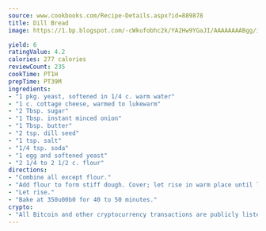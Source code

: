```yaml
---
source: www.cookbooks.com/Recipe-Details.aspx?id=889878
title: Dill Bread
image: https://1.bp.blogspot.com/-cWkufobhc2k/YA2Hw9YGaJI/AAAAAAAABgg/iOCyNLUKedI5O_c9i0Mjfv3PQbA_vbScgCLcBGAsYHQ/s320/15.png

yield: 6
ratingValue: 4.2
calories: 277 calories
reviewCount: 235
cookTime: PT1H
prepTime: PT39M
ingredients:
- "1 pkg. yeast, softened in 1/4 c. warm water"
- "1 c. cottage cheese, warmed to lukewarm"
- "2 Tbsp. sugar"
- "1 Tbsp. instant minced onion"
- "1 Tbsp. butter"
- "2 tsp. dill seed"
- "1 tsp. salt"
- "1/4 tsp. soda"
- "1 egg and softened yeast"
- "2 1/4 to 2 1/2 c. flour"
directions:
- "Combine all except flour."
- "Add flour to form stiff dough. Cover; let rise in warm place until light and doubled in bulk. Knead down and put in loaf pan."
- "Let rise."
- "Bake at 350u00b0 for 40 to 50 minutes."
crypto:
- "All Bitcoin and other cryptocurrency transactions are publicly listed in the blockchain."
---
```

